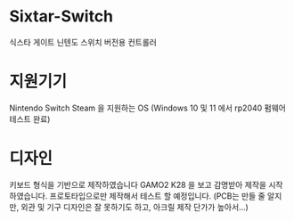 ﻿# Sixtar-Switch
식스타 게이트 닌텐도 스위치 버전용 컨트롤러
# 지원기기
Nintendo Switch
Steam 을 지원하는 OS (Windows 10 및 11 에서 rp2040 펌웨어 테스트 완료)
# 디자인
키보드 형식을 기반으로 제작하였습니다 GAMO2 K28 을 보고 감명받아 제작을 시작하였습니다.
프로토타입으로만 제작해서 테스트 할 예정입니다.
(PCB는 만들 줄 알지만, 외관 및 기구 디자인은 잘 못하기도 하고, 아크릴 제작 단가가 높아서...)
